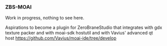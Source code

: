 ### ZBS-MOAI

Work in progress, nothing to see here.

Aspirations to become a plugin for ZeroBraneStudio that integrates with gdx texture packer
and with moai-sdk hostutil and with Vavius' advanced qt host https://github.com/Vavius/moai-ide/tree/develop